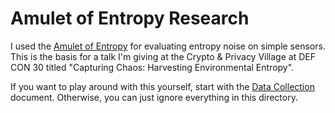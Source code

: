 # Amulet of Entropy Research

I used the [Amulet of Entropy](https://amuletofentropy.com/) for evaluating entropy noise on simple sensors. This is the basis for a talk I'm giving at the Crypto & Privacy Village at DEF CON 30 titled "Capturing Chaos: Harvesting Environmental Entropy".

If you want to play around with this yourself, start with the [Data Collection](DataCollection.md) document. Otherwise, you can just ignore everything in this directory.

